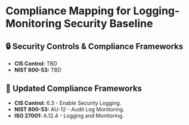 # Compliance Mapping for Logging-Monitoring Security Baseline
## 🔒 Security Controls & Compliance Frameworks
- **CIS Control:** TBD
- **NIST 800-53:** TBD

## 📜 Updated Compliance Frameworks
- **CIS Control:** 6.3 - Enable Security Logging.
- **NIST 800-53:** AU-12 - Audit Log Monitoring.
- **ISO 27001:** A.12.4 - Logging and Monitoring.
